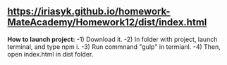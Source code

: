 https://iriasyk.github.io/homework-MateAcademy/Homework12/dist/index.html
-------------
**How to launch project:**
      -1) Download it.
      -2) In folder with project, launch terminal, and type npm i.
      -3) Run commnand "gulp" in termianl.
      -4) Then, open index.html in dist folder.
